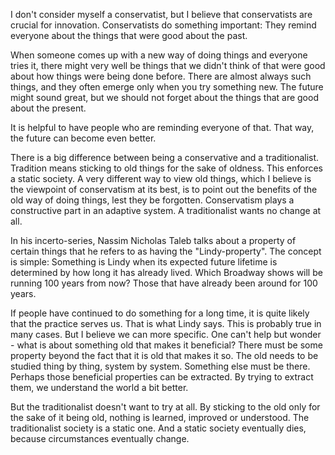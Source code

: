 I don't consider myself a conservatist, but I believe that conservatists are crucial for innovation. Conservatists do something important:  They remind everyone about the things that were good about the past.

When someone comes up with a new way of doing things and everyone tries it, there might very well be things that we didn't think of that were good about how things were being done before. There are almost always such things, and they often emerge only when you try something new. The future might sound great, but we should not forget about the things that are good about the present.

It is helpful to have people who are reminding everyone of that. That way, the future can become even better.

There is a big difference between being a conservative and a traditionalist. Tradition means sticking to old things for the sake of oldness. This enforces a static society. A very different way to view old things, which I believe is the viewpoint of conservatism at its best, is to point out the benefits of the old way of doing things, lest they be forgotten. Conservatism plays a constructive part in an adaptive system. A traditionalist wants no change at all.

In his incerto-series, Nassim Nicholas Taleb talks about a property of certain things that he refers to as having the "Lindy-property". The concept is simple: Something is Lindy when its expected future lifetime is determined by how long it has already lived. Which Broadway shows will be running 100 years from now? Those that have already been around for 100 years.

If people have continued to do something for a long time, it is quite likely that the practice serves us. That is what Lindy says. This is probably true in many cases. But I believe we can more specific. One can't help but wonder - what is about something old that makes it beneficial? There must be some property beyond the fact that it is old that makes it so. The old needs to be studied thing by thing, system by system. Something else must be there. Perhaps those beneficial properties can be extracted. By trying to extract them, we understand the world a bit better.

But the traditionalist doesn't want to try at all. By sticking to the old only for the sake of it being old, nothing is learned, improved or understood. The traditionalist society is a static one. And a static society eventually dies, because circumstances eventually change.
